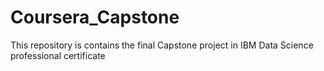# Coursera_Capstone
This repository is contains the final Capstone project in IBM Data Science professional certificate

